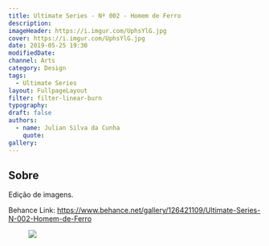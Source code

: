 ```yaml
---
title: Ultimate Series - Nº 002 - Homem de Ferro
description:
imageHeader: https://i.imgur.com/UphsYlG.jpg
cover: https://i.imgur.com/UphsYlG.jpg
date: 2019-05-25 19:30
modifiedDate:
channel: Arts
category: Design
tags:
  - Ultimate Series
layout: FullpageLayout
filter: filter-linear-burn
typography:
draft: false
authors:
  - name: Julian Silva da Cunha
    quote:
gallery:
---
```


## Sobre

Edição de imagens.

Behance Link: https://www.behance.net/gallery/126421109/Ultimate-Series-N-002-Homem-de-Ferro

<figure>
<img src="https://i.imgur.com/UphsYlG.jpg" className="max-w-none mx-auto block"/>
</figure>

